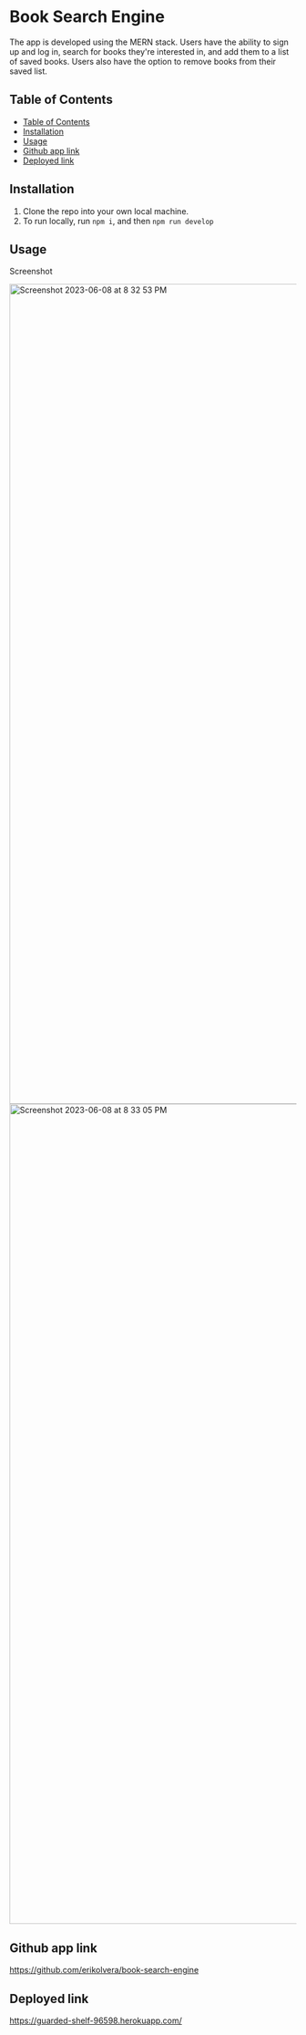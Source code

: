 # Book Search Engine

The app is developed using the MERN stack. Users have the ability to sign up and log in, search for books they're interested in, and add them to a list of saved books. Users also have the option to remove books from their saved list.

## Table of Contents

  - [Table of Contents](#table-of-contents)
  - [Installation](#installation)
  - [Usage](#usage)
  - [Github app link](#github-app-link)
  - [Deployed link](#deployed-link)

## Installation

1. Clone the repo into your own local machine.
2. To run locally, run `npm i`, and then `npm run develop`

## Usage
Screenshot

<img width="1439" alt="Screenshot 2023-06-08 at 8 32 53 PM" src="https://github.com/erikolvera/book-search-engine/assets/118490997/f605dd23-c01b-44bd-a3f2-c4c8cf80858e">

<img width="1439" alt="Screenshot 2023-06-08 at 8 33 05 PM" src="https://github.com/erikolvera/book-search-engine/assets/118490997/94997a43-8309-4a27-8061-dcc6fd8f389c">


## Github app link
https://github.com/erikolvera/book-search-engine

## Deployed link
https://guarded-shelf-96598.herokuapp.com/
